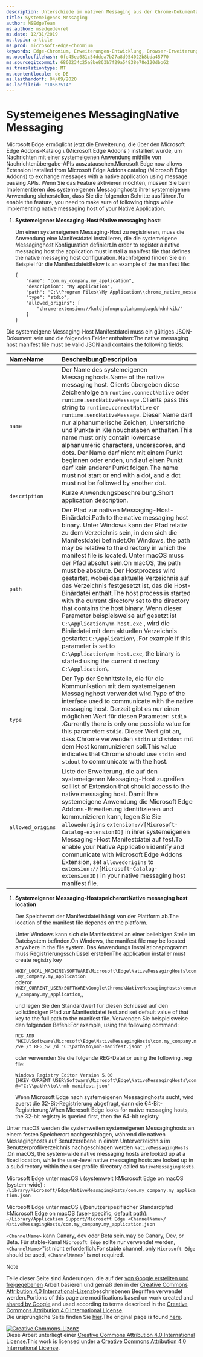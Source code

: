 ```yaml
---
description: Unterschiede im nativen Messaging aus der Chrome-Dokumentation
title: Systemeigenes Messaging
author: MSEdgeTeam
ms.author: msedgedevrel
ms.date: 12/31/2019
ms.topic: article
ms.prod: microsoft-edge-chromium
keywords: Edge-Chromium, Erweiterungen-Entwicklung, Browser-Erweiterungen, Addons, Partner Center, Entwickler
ms.openlocfilehash: 0fe45ea681c54ddea7b27a8d954022b8bda45770
ms.sourcegitcommit: 6860234c25a8be863b7f29a54838e78e120dbb62
ms.translationtype: MT
ms.contentlocale: de-DE
ms.lasthandoff: 04/09/2020
ms.locfileid: "10567514"
---
```

# <span data-ttu-id="facc5-104">Systemeigenes Messaging</span><span class="sxs-lookup"><span data-stu-id="facc5-104">Native Messaging</span></span>  

<span data-ttu-id="facc5-105">Microsoft Edge ermöglicht jetzt die Erweiterung, die über den Microsoft Edge Addons-Katalog \ (Microsoft Edge Addons \) installiert wurde, um Nachrichten mit einer systemeigenen Anwendung mithilfe von Nachrichtenübergabe-APIs auszutauschen.</span><span class="sxs-lookup"><span data-stu-id="facc5-105">Microsoft Edge now allows Extension installed from Microsoft Edge Addons catalog \(Microsoft Edge Addons\) to exchange messages with a native application using message passing APIs.</span></span>  <span data-ttu-id="facc5-106">Wenn Sie das Feature aktivieren möchten, müssen Sie beim Implementieren des systemeigenen Messaginghosts ihrer systemeigenen Anwendung sicherstellen, dass Sie die folgenden Schritte ausführen.</span><span class="sxs-lookup"><span data-stu-id="facc5-106">To enable the feature, you need to make sure of following things while implementing native messaging host of your Native Application.</span></span>  

<!--
 > [!NOTE]
> Native messaging is currently not supported on macOS and Linux version of Microsoft Edge.  This feature support is planned to be implemented soon.  -->  

1.  <span data-ttu-id="facc5-107">**Systemeigener Messaging-Host**:</span><span class="sxs-lookup"><span data-stu-id="facc5-107">**Native messaging host**:</span></span>  
    
    <span data-ttu-id="facc5-108">Um einen systemeigenen Messaging-Host zu registrieren, muss die Anwendung eine Manifestdatei installieren, die die systemeigene Messaginghost Konfiguration definiert.</span><span class="sxs-lookup"><span data-stu-id="facc5-108">In order to register a native messaging host the application must install a manifest file that defines the native messaging host configuration.</span></span>  <span data-ttu-id="facc5-109">Nachfolgend finden Sie ein Beispiel für die Manifestdatei:</span><span class="sxs-lookup"><span data-stu-id="facc5-109">Below is an example of the manifest file:</span></span>  
    
    ```xml
    {
        "name": "com.my_company.my_application",
        "description": "My Application",
        "path": "C:\\Program Files\\My Application\\chrome_native_messaging_host.exe",
        "type": "stdio",
        "allowed_origins": [
            "chrome-extension://knldjmfmopnpolahpmmgbagdohdnhkik/"
        ]
    }
    ```  
    
<span data-ttu-id="facc5-110">Die systemeigene Messaging-Host Manifestdatei muss ein gültiges JSON-Dokument sein und die folgenden Felder enthalten:</span><span class="sxs-lookup"><span data-stu-id="facc5-110">The native messaging host manifest file must be valid JSON and contains the following fields:</span></span>  

| <span data-ttu-id="facc5-111">Name</span><span class="sxs-lookup"><span data-stu-id="facc5-111">Name</span></span> | <span data-ttu-id="facc5-112">Beschreibung</span><span class="sxs-lookup"><span data-stu-id="facc5-112">Description</span></span> |  
|:--- |:--- |  
| `name` | <span data-ttu-id="facc5-113">Der Name des systemeigenen Messaginghosts.</span><span class="sxs-lookup"><span data-stu-id="facc5-113">Name of the native messaging host.</span></span> <span data-ttu-id="facc5-114">Clients übergeben diese Zeichenfolge an `runtime.connectNative` oder `runtime.sendNativeMessage` .</span><span class="sxs-lookup"><span data-stu-id="facc5-114">Clients pass this string to `runtime.connectNative` or `runtime.sendNativeMessage`.</span></span>  <span data-ttu-id="facc5-115">Dieser Name darf nur alphanumerische Zeichen, Unterstriche und Punkte in Kleinbuchstaben enthalten.</span><span class="sxs-lookup"><span data-stu-id="facc5-115">This name must only contain lowercase alphanumeric characters, underscores, and dots.</span></span>  <span data-ttu-id="facc5-116">Der Name darf nicht mit einem Punkt beginnen oder enden, und auf einen Punkt darf kein anderer Punkt folgen.</span><span class="sxs-lookup"><span data-stu-id="facc5-116">The name must not start or end with a dot, and a dot must not be followed by another dot.</span></span> |  
| `description` | <span data-ttu-id="facc5-117">Kurze Anwendungsbeschreibung.</span><span class="sxs-lookup"><span data-stu-id="facc5-117">Short application description.</span></span> |  
| `path` | <span data-ttu-id="facc5-118">Der Pfad zur nativen Messaging-Host-Binärdatei.</span><span class="sxs-lookup"><span data-stu-id="facc5-118">Path to the native messaging host binary.</span></span>  <span data-ttu-id="facc5-119">Unter Windows kann der Pfad relativ zu dem Verzeichnis sein, in dem sich die Manifestdatei befindet.</span><span class="sxs-lookup"><span data-stu-id="facc5-119">On Windows, the path may be relative to the directory in which the manifest file is located.</span></span>  <span data-ttu-id="facc5-120">Unter macOS muss der Pfad absolut sein.</span><span class="sxs-lookup"><span data-stu-id="facc5-120">On macOS, the path must be absolute.</span></span>  <span data-ttu-id="facc5-121">Der Hostprozess wird gestartet, wobei das aktuelle Verzeichnis auf das Verzeichnis festgesetzt ist, das die Host-Binärdatei enthält.</span><span class="sxs-lookup"><span data-stu-id="facc5-121">The host process is started with the current directory set to the directory that contains the host binary.</span></span> <span data-ttu-id="facc5-122">Wenn dieser Parameter beispielsweise auf gesetzt ist `C:\Application\nm_host.exe` , wird die Binärdatei mit dem aktuellen Verzeichnis gestartet `C:\Application\` .</span><span class="sxs-lookup"><span data-stu-id="facc5-122">For example if this parameter is set to `C:\Application\nm_host.exe`, the binary is started using the current directory `C:\Application\`.</span></span> |  
| `type` | <span data-ttu-id="facc5-123">Der Typ der Schnittstelle, die für die Kommunikation mit dem systemeigenen Messaginghost verwendet wird.</span><span class="sxs-lookup"><span data-stu-id="facc5-123">Type of the interface used to communicate with the native messaging host.</span></span>  <span data-ttu-id="facc5-124">Derzeit gibt es nur einen möglichen Wert für diesen Parameter: `stdio` .</span><span class="sxs-lookup"><span data-stu-id="facc5-124">Currently there is only one possible value for this parameter: `stdio`.</span></span>  <span data-ttu-id="facc5-125">Dieser Wert gibt an, dass Chrome verwenden `stdin` und `stdout` mit dem Host kommunizieren soll.</span><span class="sxs-lookup"><span data-stu-id="facc5-125">This value indicates that Chrome should use `stdin` and `stdout` to communicate with the host.</span></span> |  
| `allowed_origins` |  <span data-ttu-id="facc5-126">Liste der Erweiterung, die auf den systemeigenen Messaging-Host zugreifen soll</span><span class="sxs-lookup"><span data-stu-id="facc5-126">list of Extension that should access to the native messaging host.</span></span>  <span data-ttu-id="facc5-127">Damit Ihre systemeigene Anwendung die Microsoft Edge Addons-Erweiterung identifizieren und kommunizieren kann, legen Sie Sie `allowedorigins` `extension://[Microsoft-Catalog-extensionID]` in ihrer systemeigenen Messaging-Host Manifestdatei auf fest.</span><span class="sxs-lookup"><span data-stu-id="facc5-127">To enable your Native Application identify and communicate with Microsoft Edge Addons Extension, set `allowedorigins` to `extension://[Microsoft-Catalog-extensionID]` in your native messaging host manifest file.</span></span> |  

1.  **<span data-ttu-id="facc5-128">Systemeigener Messaging-Hostspeicherort</span><span class="sxs-lookup"><span data-stu-id="facc5-128">Native messaging host location</span></span>**  
    
    <span data-ttu-id="facc5-129">Der Speicherort der Manifestdatei hängt von der Plattform ab.</span><span class="sxs-lookup"><span data-stu-id="facc5-129">The location of the manifest file depends on the platform.</span></span>  
    
    <span data-ttu-id="facc5-130">Unter Windows kann sich die Manifestdatei an einer beliebigen Stelle im Dateisystem befinden.</span><span class="sxs-lookup"><span data-stu-id="facc5-130">On Windows, the manifest file may be located anywhere in the file system.</span></span>  <span data-ttu-id="facc5-131">Das Anwendungs Installationsprogramm muss Registrierungsschlüssel erstellen</span><span class="sxs-lookup"><span data-stu-id="facc5-131">The application installer must create registry key</span></span>  
    
    `HKEY_LOCAL_MACHINE\SOFTWARE\Microsoft\Edge\NativeMessagingHosts\com.my_company.my_application`  
    <span data-ttu-id="facc5-132">oder</span><span class="sxs-lookup"><span data-stu-id="facc5-132">or</span></span>  
    `HKEY_CURRENT_USER\SOFTWARE\Google\Chrome\NativeMessagingHosts\com.my_company.my_application`<span data-ttu-id="facc5-133">,</span><span class="sxs-lookup"><span data-stu-id="facc5-133">,</span></span>  
    
    <span data-ttu-id="facc5-134">und legen Sie den Standardwert für diesen Schlüssel auf den vollständigen Pfad zur Manifestdatei fest.</span><span class="sxs-lookup"><span data-stu-id="facc5-134">and set default value of that key to the full path to the manifest file.</span></span>  <span data-ttu-id="facc5-135">Verwenden Sie beispielsweise den folgenden Befehl:</span><span class="sxs-lookup"><span data-stu-id="facc5-135">For example, using the following command:</span></span>  
    
    ```shell
    REG ADD "HKCU\Software\Microsoft\Edge\NativeMessagingHosts\com.my_company.my_application" /ve /t REG_SZ /d "C:\path\to\nmh-manifest.json" /f
    ```  
    
    <span data-ttu-id="facc5-136">oder verwenden Sie die folgende REG-Datei:</span><span class="sxs-lookup"><span data-stu-id="facc5-136">or using the following .reg file:</span></span>  
    
    ```shell
    Windows Registry Editor Version 5.00
    [HKEY_CURRENT_USER\Software\Microsoft\Edge\NativeMessagingHosts\com.my_company.my_application]
    @="C:\\path\\to\\nmh-manifest.json"
    ```  
    
    <span data-ttu-id="facc5-137">Wenn Microsoft Edge nach systemeigenen Messaginghosts sucht, wird zuerst die 32-Bit-Registrierung abgefragt, dann die 64-Bit-Registrierung.</span><span class="sxs-lookup"><span data-stu-id="facc5-137">When Microsoft Edge looks for native messaging hosts, the 32-bit registry is queried first, then the 64-bit registry.</span></span>  

<span data-ttu-id="facc5-138">Unter macOS werden die systemweiten systemeigenen Messaginghosts an einem festen Speicherort nachgeschlagen, während die nativen Messaginghosts auf Benutzerebene in einem Unterverzeichnis im Benutzerprofilverzeichnis nachgeschlagen werden `NativeMessagingHosts` .</span><span class="sxs-lookup"><span data-stu-id="facc5-138">On macOS, the system-wide native messaging hosts are looked up at a fixed location, while the user-level native messaging hosts are looked up in a subdirectory within the user profile directory called `NativeMessagingHosts`.</span></span>  

<span data-ttu-id="facc5-139">Microsoft Edge unter macOS \ (systemweit \):</span><span class="sxs-lookup"><span data-stu-id="facc5-139">Microsoft Edge on macOS \(system-wide\) :</span></span>  
`/Library/Microsoft/Edge/NativeMessagingHosts/com.my_company.my_application.json`  

<span data-ttu-id="facc5-140">Microsoft Edge unter macOS \ (benutzerspezifischer Standardpfad \):</span><span class="sxs-lookup"><span data-stu-id="facc5-140">Microsoft Edge on macOS \(user-specific, default path\):</span></span>  
`~/Library/Application Support/Microsoft Edge <ChannelName>/ NativeMessagingHosts/com.my_company.my_application.json`  

`<ChannelName>` <span data-ttu-id="facc5-141">kann Canary, dev oder Beta sein.</span><span class="sxs-lookup"><span data-stu-id="facc5-141">may be Canary, Dev, or Beta.</span></span> <span data-ttu-id="facc5-142">Für stable-Kanal `Microsoft Edge` sollte nur verwendet werden, `<ChannelName`>"ist nicht erforderlich.</span><span class="sxs-lookup"><span data-stu-id="facc5-142">For stable channel, only `Microsoft Edge` should be used, `<ChannelName`>\` is not required.</span></span>

<!-- image links -->  

<!-- links -->  

> [!NOTE]
> <span data-ttu-id="facc5-143">Teile dieser Seite sind Änderungen, die auf der [von Google erstellten und freigegebenen][GoogleSitePolicies] Arbeit basieren und gemäß den in der [Creative Commons Attribution 4,0 International-Lizenz][CCA4IL]beschriebenen Begriffen verwendet werden.</span><span class="sxs-lookup"><span data-stu-id="facc5-143">Portions of this page are modifications based on work created and [shared by Google][GoogleSitePolicies] and used according to terms described in the [Creative Commons Attribution 4.0 International License][CCA4IL].</span></span>  
> <span data-ttu-id="facc5-144">Die ursprüngliche Seite finden Sie [hier](https://developer.chrome.com/extensions/nativeMessaging).</span><span class="sxs-lookup"><span data-stu-id="facc5-144">The original page is found [here](https://developer.chrome.com/extensions/nativeMessaging).</span></span>  

[![Creative Commons-Lizenz][CCby4Image]][CCA4IL]  
<span data-ttu-id="facc5-146">Diese Arbeit unterliegt einer [Creative Commons Attribution 4.0 International License][CCA4IL].</span><span class="sxs-lookup"><span data-stu-id="facc5-146">This work is licensed under a [Creative Commons Attribution 4.0 International License][CCA4IL].</span></span>  

[CCA4IL]: https://creativecommons.org/licenses/by/4.0  
[CCby4Image]: https://i.creativecommons.org/l/by/4.0/88x31.png  
[GoogleSitePolicies]: https://developers.google.com/terms/site-policies
